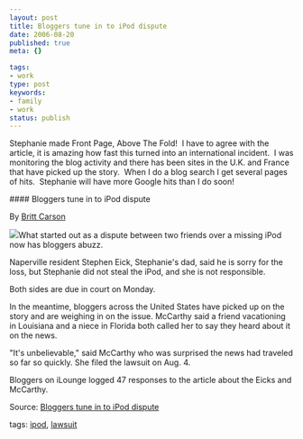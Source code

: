 ```yaml
---
layout: post
title: Bloggers tune in to iPod dispute
date: 2006-08-20
published: true
meta: {}

tags:
- work
type: post
keywords:
- family
- work
status: publish
---
```



Stephanie made Front Page, Above The Fold!  I have to agree with the article, it is amazing how fast this turned into an international incident.  I was monitoring the blog activity and there has been sites in the U.K. and France that have picked up the story.  When I do a blog search I get several pages of hits.  Stephanie will have more Google hits than I do soon!

 <!-- blockquote  --> #### Bloggers tune in to iPod dispute



By [Britt Carson](mailto:bcarson@scn1.com?Subject=SCN1.Story.Response)



[![](http://www.andyeick.com/_blogMedia/BloggerstuneintoiPoddispute_140CE/steph_thumb1.jpg)](http://www.andyeick.com/_blogMedia/BloggerstuneintoiPoddispute_140CE/steph5.jpg)What started out as a dispute between two friends over a missing iPod now has bloggers abuzz.



Naperville resident Stephen Eick, Stephanie's dad, said he is sorry for the loss, but Stephanie did not steal the iPod, and she is not responsible.



Both sides are due in court on Monday.



In the meantime, bloggers across the United States have picked up on the story and are weighing in on the issue. McCarthy said a friend vacationing in Louisiana and a niece in Florida both called her to say they heard about it on the news.



"It's unbelievable," said McCarthy who was surprised the news had traveled so far so quickly. She filed the lawsuit on Aug. 4.



Bloggers on iLounge logged 47 responses to the article about the Eicks and McCarthy.

<!-- endblockquote  -->

Source: [Bloggers tune in to iPod dispute](http://www.suburbanchicagonews.com/sunpub/naper/top/6_1_NA20_IPOD_S10820.htm)



tags: [ipod](http://technorati.com/tag/ipod), [lawsuit](http://technorati.com/tag/lawsuit)


